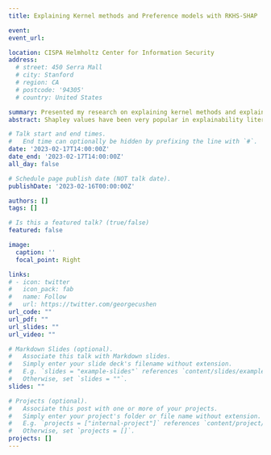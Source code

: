 ```yaml
---
title: Explaining Kernel methods and Preference models with RKHS-SHAP

event: 
event_url: 

location: CISPA Helmholtz Center for Information Security
address:
  # street: 450 Serra Mall
  # city: Stanford
  # region: CA
  # postcode: '94305'
  # country: United States

summary: Presented my research on explaining kernel methods and explaining preference models.
abstract: Shapley values have been very popular in explainability literature due to its favourable axioms. In this talk, I will introduce my work on investigating explainability for kernel methods and also on preferential models. 

# Talk start and end times.
#   End time can optionally be hidden by prefixing the line with `#`.
date: '2023-02-17T14:00:00Z'
date_end: '2023-02-17T14:00:00Z'
all_day: false

# Schedule page publish date (NOT talk date).
publishDate: '2023-02-16T00:00:00Z'

authors: []
tags: []

# Is this a featured talk? (true/false)
featured: false

image:
  caption: ''
  focal_point: Right

links:
# - icon: twitter
#   icon_pack: fab
#   name: Follow
#   url: https://twitter.com/georgecushen
url_code: ""
url_pdf: ""
url_slides: ""
url_video: ""

# Markdown Slides (optional).
#   Associate this talk with Markdown slides.
#   Simply enter your slide deck's filename without extension.
#   E.g. `slides = "example-slides"` references `content/slides/example-slides.md`.
#   Otherwise, set `slides = ""`.
slides: ""

# Projects (optional).
#   Associate this post with one or more of your projects.
#   Simply enter your project's folder or file name without extension.
#   E.g. `projects = ["internal-project"]` references `content/project/deep-learning/index.md`.
#   Otherwise, set `projects = []`.
projects: []
---
```

<!-- 
{{% callout note %}}
Click on the **Slides** button above to view the built-in slides feature.
{{% /callout %}}

Slides can be added in a few ways:

- **Create** slides using Wowchemy's [*Slides*](https://wowchemy.com/docs/managing-content/#create-slides) feature and link using `slides` parameter in the front matter of the talk file
- **Upload** an existing slide deck to `static/` and link using `url_slides` parameter in the front matter of the talk file
- **Embed** your slides (e.g. Google Slides) or presentation video on this page using [shortcodes](https://wowchemy.com/docs/writing-markdown-latex/).

Further event details, including [page elements](https://wowchemy.com/docs/writing-markdown-latex/) such as image galleries, can be added to the body of this page. -->
